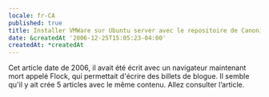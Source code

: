 ```yaml
---
locale: fr-CA
published: true
title: Installer VMWare sur Ubuntu server avec le repositoire de Canonical 3/5
date: &createdAt '2006-12-25T15:05:23-04:00'
createdAt: *createdAt
---
```


<nuxt-link to="/blog/2006/12/installer-vmware-sur-ubuntu-server-avec-le-repositoire-de-canonical">Cet
article date de 2006, il avait été écrit avec un navigateur maintenant mort
appelé Flock, qui permettait d'écrire des billets de blogue. Il semble qu'il y
ait crée 5 articles avec le même contenu. Allez consulter l’article.</nuxt-link>
